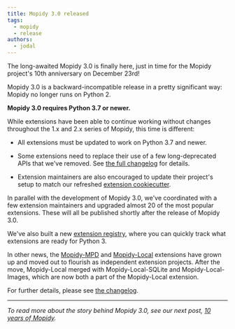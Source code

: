 ```yaml
---
title: Mopidy 3.0 released
tags:
  - mopidy
  - release
authors:
  - jodal
---
```


The long-awaited Mopidy 3.0 is finally here, just in time for the Mopidy
project's 10th anniversary on December 23rd!

Mopidy 3.0 is a backward-incompatible release in a pretty significant way:
Mopidy no longer runs on Python 2.

<!-- more -->

**Mopidy 3.0 requires Python 3.7 or newer.**

While extensions have been able to continue working without changes
throughout the 1.x and 2.x series of Mopidy, this time is different:

- All extensions must be updated to work on Python 3.7 and newer.

- Some extensions need to replace their use of a few long-deprecated APIs
  that we've removed.
  See [the full changelog](https://docs.mopidy.com/en/latest/changelog/)
  for details.

- Extension maintainers are also encouraged to update their project's setup to
  match our refreshed
  [extension cookiecutter](https://github.com/mopidy/cookiecutter-mopidy-ext).

In parallel with the development of Mopidy 3.0, we've coordinated with a few
extension maintainers and upgraded almost 20 of the most popular extensions.
These will all be published shortly after the release of Mopidy 3.0.

We've also built a new [extension registry](/ext/), where you can quickly track
what extensions are ready for Python 3.

In other news, the [Mopidy-MPD](/ext/mpd/) and [Mopidy-Local](/ext/local/)
extensions have grown up and moved out to flourish as independent extension
projects. After the move, Mopidy-Local merged with Mopidy-Local-SQLite and
Mopidy-Local-Images, which are now both a part of the Mopidy-Local extension.

For further details,
please see [the changelog](https://docs.mopidy.com/en/latest/changelog/).

---

_To read more about the story behind Mopidy 3.0, see our next post,
[10 years of Mopidy](/blog/2019/12/23/10y-of-mopidy/)._
